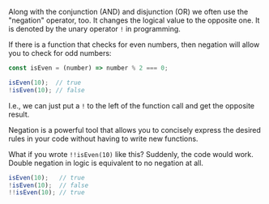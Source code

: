 
Along with the conjunction (AND) and disjunction (OR) we often use the "negation" operator, too. It changes the logical value to the opposite one. It is denoted by the unary operator `!` in programming.

If there is a function that checks for even numbers, then negation will allow you to check for odd numbers:

```javascript
const isEven = (number) => number % 2 === 0;

isEven(10);  // true
!isEven(10); // false
```

I.e., we can just put a `!` to the left of the function call and get the opposite result.

Negation is a powerful tool that allows you to concisely express the desired rules in your code without having to write new functions.

What if you wrote `!!isEven(10)` like this? Suddenly, the code would work. Double negation in logic is equivalent to no negation at all.

```javascript
isEven(10);   // true
!isEven(10);  // false
!!isEven(10); // true
```
